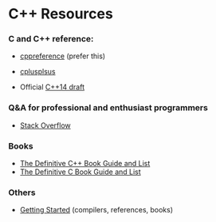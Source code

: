 # C++ Resources

### C and C++ reference:

- [cppreference](http://en.cppreference.com/) (prefer this)

- [cplusplsus](http://www.cplusplus.com/)

- Official [C++14 draft](http://www.open-std.org/jtc1/sc22/wg21/docs/papers/2014/n4296.pdf)

### Q&A for professional and enthusiast programmers

- [Stack Overflow](http://stackoverflow.com/)

### Books

- [The Definitive C++ Book Guide and List](http://stackoverflow.com/questions/388242/the-definitive-c-book-guide-and-list)
- [The Definitive C Book Guide and List](http://stackoverflow.com/questions/562303/the-definitive-c-book-guide-and-list)

### Others

- [Getting Started](https://isocpp.org/get-started) (compilers, references, books)
